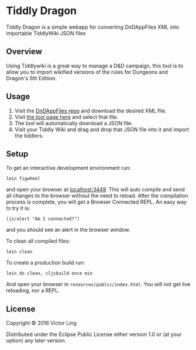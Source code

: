 # Tiddly Dragon

Tiddly Dragon is a simple webapp for converting DnDAppFiles XML into importable TiddlyWiki JSON files

## Overview

Using Tiddlywiki is a great way to manage a D&D campaign, this tool is to allow you to import wikified versions of the rules for Dungeons and Dragon's 5th Edition.

## Usage

1. Visit the [DnDAppFiles repo][appfiles] and download the desired XML file.
2. Visit [the tool page here][tool] and select that file.
3. The tool will automatically download a JSON file.
4. Visit your Tiddly Wiki and drag and drop that JSON file into it and import the tiddlers.

[appfiles]: (https://github.com/ceryliae/DnDAppFiles)
[tool]: (http://ionshard.com/tiddly-dragon/)

## Setup

To get an interactive development environment run:

    lein figwheel

and open your browser at [localhost:3449](http://localhost:3449/).
This will auto compile and send all changes to the browser without the
need to reload. After the compilation process is complete, you will
get a Browser Connected REPL. An easy way to try it is:

    (js/alert "Am I connected?")

and you should see an alert in the browser window.

To clean all compiled files:

    lein clean

To create a production build run:

    lein do clean, cljsbuild once min

And open your browser in `resources/public/index.html`. You will not
get live reloading, nor a REPL. 

## License

Copyright © 2016 Victor Ling

Distributed under the Eclipse Public License either version 1.0 or (at your option) any later version.
